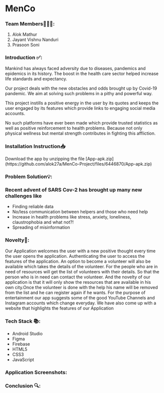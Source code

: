 
# MenCo
### Team Members👨🏻‍💻:
1. Alok Mathur
2. Jayant Vishnu Nanduri
3. Prasoon Soni

### Introduction ✅:
<p>
 Mankind has always faced adversity due to diseases, pandemics and epidemics in its history. The boost in the health care sector helped increase life standards and expectancy. 

Our project deals with the new obstacles and odds brought up by Covid-19 pandemic. We aim at solving such problems in a pithy and powerful way.

This project instills a positive energy in the user by its quotes and keeps the user engaged by its features which provide links to engaging social media accounts.

No such platforms have ever been made which provide trusted statistics as well as positive reinforcement to health problems. Because not only physical wellness but mental strength contributes in fighting this affliction. 

</p>

### Installation Instruction📥
<p>
Download the app by unzipping the file [App-apk.zip](https://github.com/alok27a/MenCo-Project/files/6446870/App-apk.zip)
</p>


### Problem Solution💡:

### Recent advent of SARS Cov-2 has brought up many new challenges like 
- Finding reliable data
- No/less communication between helpers and those who need help
- Increase in health problems like stress, anxiety, loneliness, claustrophobia and what not?!
- Spreading of misinformation 



### Novelty📕:
<p>
 Our Application welcomes the user with a new positive thought every time the user opens the application. Authenticating the user to access the features of the application. An option to become a volunteer will also be available which takes the details of the volunteer. For the people who are in need of resources will get the list of volunteers with their details. So that the person who is in need can contact the volunteer.
And the novelty of our application is that it will only show the resources that are available in his own city.Once the volunteer is done with the help his name will be removed from the list and he can register again if he wants.
For the purpose of entertainment our app suggests some of the good YouTube Channels and Instagram accounts which change everyday.
We have also come up with a website that highlights the features of our Application

</p>

### Tech Stack 📚:
- Android Studio
- Figma
- Firebase
- HTML5
- CSS3
- JavaScript

### Application Screenshots:



### Conclusion 🔍:
<p>
  
</p>
